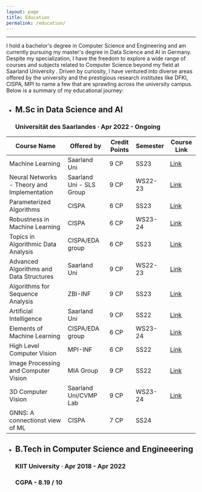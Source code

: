 ```yaml
---
layout: page
title: Education
permalink: /education/
---
```

---
I hold a bachelor's degree in Computer Science and Engineering and am currently pursuing my master's degree in Data Science and AI in Germany. Despite my specialization, I have the freedom to explore a wide range of courses and subjects related to Computer Science beyond my field at Saarland University . Driven by curiosity, I have ventured into diverse areas offered by the university and the prestigious research institutes like DFKI, CISPA, MPI to name a few that are sprawling across the university campus. Below is a summary of my educational journey:


- ## M.Sc in Data Science and AI 
  ###  Universität des Saarlandes · Apr 2022 - Ongoing 

| Course Name                                     |    Offered by | Credit Points | Semester | Course Link |
|-------------------------------------------------|-----|---------------|----------|-------------|
| Machine Learning                               |  Saarland Uni | 9 CP          | SS23     | [Link]( https://cms.sic.saarland/coreml)  |
| Neural Networks - Theory and Implementation    |  Saarland Uni - SLS Group   | 9 CP          | WS22-23  | [Link](https://www.lsv.uni-saarland.de/neural-networks-theory-and-implementation-nnti-winter-2022-2023/)  |
| Parameterized Algorithms                       |  CISPA   | 6 CP          | SS23     | [Link](https://cms.cispa.saarland/paramalg_23)  |
| Robustness in Machine Learning                 |  CISPA   | 6 CP          | WS23-24  | [Link](https://cms.cispa.saarland/rml_ws23/)  |
| Topics in Algorithmic Data Analysis            |  CISPA/EDA group   | 6 CP          | SS23     | [Link](https://eda.rg.cispa.io/edu/tada23/)  |
| Advanced Algorithms and Data Structures        |  Saarland Uni   | 9 CP          | WS22-23  | [Link](https://cms.sic.saarland/algodat_2324)  |
| Algorithms for Sequence Analysis               | ZBI-INF     | 9 CP          | SS23     | [Link](https://cms.sic.saarland/alsa23)  |
| Artificial Intelligence                        |   Saarland Uni  | 9 CP          | SS22     | [Link](https://cms.sic.saarland/ai_22)  |
| Elements of Machine Learning                   |  CISPA/EDA group   | 6 CP          | WS23-24  | [Link](https://cms.cispa.saarland/eml23/)  |
| High Level Computer Vision                     | MPI-INF    | 6 CP          | SS22     | [Link](https://cms.sic.saarland/hlcvss22)  |
| Image Processing and Computer Vision           | MIA Group    | 9 CP          | SS22     | [Link](https://www.mia.uni-saarland.de/Teaching/ipcv22.shtml)  |
| 3D Computer Vision                             |  Saarland Uni/CVMP Lab   | 9 CP          | WS23-24  | [Link](https://cms.sic.saarland/compvis2324)  |
| GNNS: A connectionst view of ML                           |  CISPA   | 7 CP          | SS24  |    |

- ## B.Tech in Computer Science and Engineeering 
  ###  KIIT University · Apr 2018 - Apr 2022
  ### CGPA - 8.19 / 10 